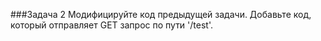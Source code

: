 ﻿###Задача 2 
Модифицируйте код предыдущей задачи. Добавьте код, который отправляет GET запрос по пути '/test'.